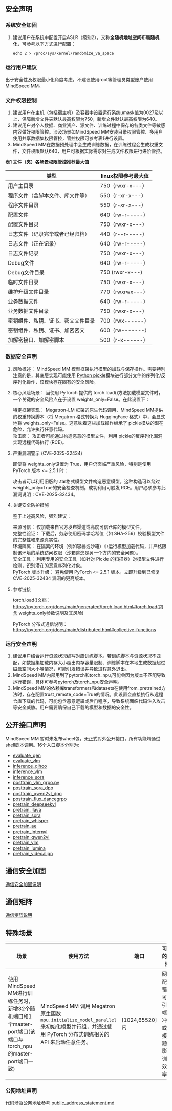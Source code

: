 ## 安全声明

### 系统安全加固

1. 建议用户在系统中配置开启ASLR（级别2），又称**全随机地址空间布局随机化**，可参考以下方式进行配置：

    ```
    echo 2 > /proc/sys/kernel/randomize_va_space
    ```

### 运行用户建议

出于安全性及权限最小化角度考虑，不建议使用root等管理员类型账户使用MindSpeed MM。

### 文件权限控制

1. 建议用户在主机（包括宿主机）及容器中设置运行系统umask值为0027及以上，保障新增文件夹默认最高权限为750，新增文件默认最高权限为640。
2. 建议用户对个人数据、商业资产、源文件、训练过程中保存的各类文件等敏感内容做好权限管控。涉及场景如MindSpeed MM安装目录权限管控、多用户使用共享数据集权限管控，管控权限可参考表1进行设置。
3. MindSpeed MM在数据预处理中会生成训练数据，在训练过程会生成权重文件，文件权限默认640，用户可根据实际需求对生成文件权限进行进阶管控。

**表1 文件（夹）各场景权限管控推荐最大值**

| 类型          | linux权限参考最大值 |
| --------------- | --------------------|
| 用户主目录                          |    750（rwxr-x---）                |
| 程序文件（含脚本文件、库文件等）      |    550（r-xr-x---）                |
| 程序文件目录                        |    550（r-xr-x---）                |
| 配置文件                            |    640（rw-r-----）                |
| 配置文件目录                        |    750（rwxr-x---）                |
| 日志文件（记录完毕或者已经归档）      |    440（r--r-----）                |
| 日志文件（正在记录）                 |    640（rw-r-----）                |
| 日志文件记录                        |    750（rwxr-x---）                |
| Debug文件                          |    640（rw-r-----）                |
| Debug文件目录                      |    750 (rwxr-x---)                 |
| 临时文件目录                       |     750（rwxr-x---）                |
| 维护升级文件目录                    |    770（rwxrwx---）                |
| 业务数据文件                       |     640（rw-r-----）                |
| 业务数据文件目录                   |     750（rwxr-x---）                |
| 密钥组件、私钥、证书、密文文件目录   |     700（rwx------）                |
| 密钥组件、私钥、证书、加密密文      |     600（rw-------）                |
| 加解密接口、加解密脚本             |     500（r-x------）                |

### 数据安全声明

1. 风险概述：
   MindSpeed MM 模型框架执行模型的加载与保存操作。需要特别注意的是，其底层实现可能使用 [Python pickle](https://docs.python.org/3/library/pickle.html)模块进行部分文件的序列化/反序列化操作，该模块存在固有的安全风险。  
   
2. 核心风险场景：
   当使用 PyTorch 提供的 torch.load()方法加载模型文件时，一个关键的安全风险点在于设置 weights_only=False。在此设置下：  
   
   特定框架实现： Megatron-LM 框架的原生代码调用、MindSpeed MM提供的权重转换脚本（将 Megatron 格式转换为 HuggingFace 格式）中，会显式地将 weights_only=False。这意味着这些加载操作继承了 pickle模块的潜在危险，允许执行任意代码。  
   攻击面： 攻击者可能通过构造恶意的模型文件，利用 pickle的反序列化漏洞实现远程代码执行 (RCE)。  
   
3. 严重漏洞警示 (CVE-2025-32434)
   
   即使将 weights_only设置为 True，用户仍面临严重风险，特别是使用 PyTorch 版本 <= 2.5.1 时：  
   
   攻击者可以利用旧版的 .tar格式模型文件构造恶意模型。这种构造可以绕过 weights_only=True的安全检查机制。成功利用可触发 RCE。用户必须参考此漏洞说明：CVE-2025-32434。  
   
4. 关键安全防护措施
   
   鉴于上述高风险，强烈建议：
   
   来源可信： 仅加载来自官方发布渠道或高度可信仓库的模型文件。  
   完整性验证： 下载后，务必使用密码学哈希值（如 SHA-256）校验模型文件的完整性和来源真实性。  
   环境隔离： 在隔离的环境（例如容器或沙箱）中运行模型加载代码，并严格限制该环境的系统访问权限（沙箱逃逸是另一个方向的安全问题）。  
   安全工具： 利用专用的安全工具（如针对 Pickle 的扫描器）对模型文件进行检测，识别潜在的恶意序列化对象。  
   PyTorch 版本升级： 避免使用 PyTorch <= 2.5.1 版本。立即升级到已修复 CVE-2025-32434 漏洞的更高版本。  
   
5. 参考链接
   
   torch.load()文档：https://pytorch.org/docs/main/generated/torch.load.html#torch.load(包含 weights_only参数说明及其风险)
   
   PyTorch 分布式通信说明：https://pytorch.org/docs/main/distributed.html#collective-functions

### 运行安全声明

1. 建议用户结合运行资源状况编写对应训练脚本。若训练脚本与资源状况不匹配，如数据集加载内存大小超出内存容量限制、训练脚本在本地生成数据超过磁盘空间大小等情况，可能引发错误并导致进程意外退出。
2. MindSpeed MM内部用到了pytorch和torch_npu,可能会因为版本不匹配导致运行错误，具体可参考pytorch及torch_npu[安全声明](https://gitee.com/ascend/pytorch#%E5%AE%89%E5%85%A8%E5%A3%B0%E6%98%8E)。
3. MindSpeed MM的依赖库transformers和datasets在使用from_pretrained方法时，存在配置trust_remote_code=True的情况。此设置会直接执行从远程仓库下载的代码，可能包含恶意逻辑或后门程序，导致系统面临代码注入攻击等安全威胁。用户需要确保自己下载的模型和数据的安全性。

## 公开接口声明

MindSpeed MM 暂时未发布wheel包，无正式对外公开接口，所有功能均通过shell脚本调用。16个入口脚本分别为:

- [evaluate_gen](https://gitee.com/ascend/MindSpeed-MM/blob/master/evaluate_gen.py)
- [evaluate_vlm](https://gitee.com/ascend/MindSpeed-MM/blob/master/evaluate_vlm.py)
- [inference_qihoo](https://gitee.com/ascend/MindSpeed-MM/blob/master/inference_qihoo.py)
- [inference_vlm](https://gitee.com/ascend/MindSpeed-MM/blob/master/inference_vlm.py)
- [inference_sora](https://gitee.com/ascend/MindSpeed-MM/blob/master/inference_sora.py)
- [posttrain_vlm_grpo.py](https://gitee.com/ascend/MindSpeed-MM/blob/master/posttrain_vlm_grpo.py)
- [posttrain_sora_dpo](https://gitee.com/ascend/MindSpeed-MM/blob/master/posttrain_sora_dpo.py)
- [posttrain_qwen2vl_dpo](https://gitee.com/ascend/MindSpeed-MM/blob/master/posttrain_qwen2vl_dpo.py)
- [posttrain_flux_dancegrpo](https://gitee.com/ascend/MindSpeed-MM/blob/master/posttrain_flux_dancegrpo.py)
- [pretrain_deepseekvl](https://gitee.com/ascend/MindSpeed-MM/blob/master/pretrain_deepseekvl.py)
- [pretrain_llava](https://gitee.com/ascend/MindSpeed-MM/blob/master/pretrain_llava.py)
- [pretrain_sora](https://gitee.com/ascend/MindSpeed-MM/blob/master/pretrain_sora.py)
- [pretrain_whisper](https://gitee.com/ascend/MindSpeed-MM/blob/master/pretrain_whisper.py)
- [pretrain_ae](https://gitee.com/ascend/MindSpeed-MM/blob/master/pretrain_ae.py)
- [pretrain_internvl](https://gitee.com/ascend/MindSpeed-MM/blob/master/pretrain_internvl.py)
- [pretrain_qwen2vl](https://gitee.com/ascend/MindSpeed-MM/blob/master/pretrain_qwen2vl.py)
- [pretrain_vlm](https://gitee.com/ascend/MindSpeed-MM/blob/master/pretrain_vlm.py)
- [pretrain_lumina](https://gitee.com/ascend/MindSpeed-MM/blob/master/pretrain_lumina.py)
- [pretrain_videoalign](https://gitee.com/ascend/MindSpeed-MM/blob/master/pretrain_videoalign.py)

## 通信安全加固

[通信安全加固说明](https://gitee.com/ascend/pytorch/blob/master/SECURITYNOTE.md#%E9%80%9A%E4%BF%A1%E5%AE%89%E5%85%A8%E5%8A%A0%E5%9B%BA
)

## 通信矩阵

[通信矩阵说明](https://gitee.com/ascend/pytorch/blob/master/SECURITYNOTE.md#%E9%80%9A%E4%BF%A1%E7%9F%A9%E9%98%B5%E4%BF%A1%E6%81%AF)

## 特殊场景

| 场景                                                                             | 使用方法                                                                                                        | 端口           | 可能的风险                                                   |
|--------------------------------------------------------------------------------|-------------------------------------------------------------------------------------------------------------| -------------- | ------------------------------------------------------------ |
| 使用MindSpeed MM进行训练任务时，新增32个随机端口和1个master-port端口(该端口与torch_npu的master-port端口一致) | MindSpeed MM 调用 Megatron 原生函数 `mpu.initialize_model_parallel` 来初始化模型并行组，并通过使用 PyTorch 分布式训练相关的 API 来启动任意任务。 | [1024,65520]内 | 网络配置错误可能引发端口冲突或连接问题，影响训练效率。       |

### 公网地址声明

代码涉及公网地址参考 [public_address_statement.md](https://gitee.com/ascend/MindSpeed-MM/blob/master/docs/public_address_statement.md)
